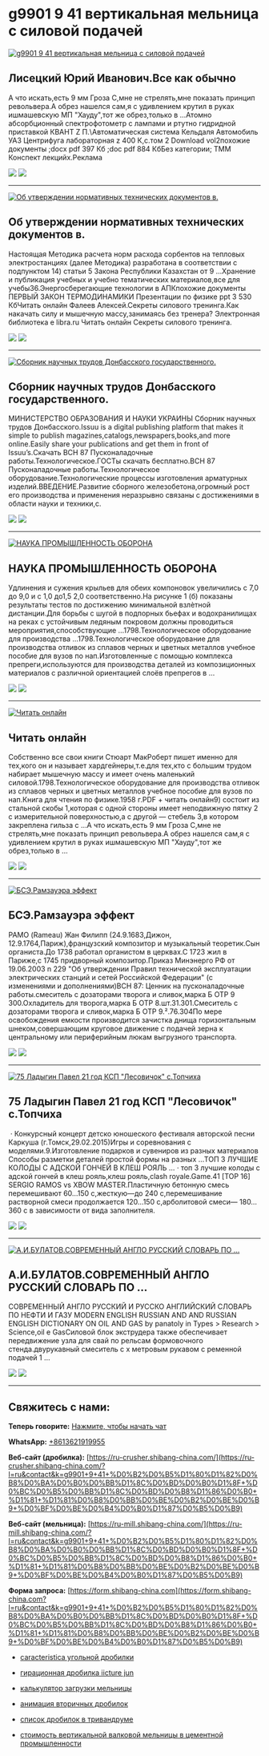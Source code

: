 # g9901 9 41 вертикальная мельница с силовой подачей

<a href="https://swt.shibang-china.com/?l=ru&img&k=g9901+9+41+%D0%B2%D0%B5%D1%80%D1%82%D0%B8%D0%BA%D0%B0%D0%BB%D1%8C%D0%BD%D0%B0%D1%8F+%D0%BC%D0%B5%D0%BB%D1%8C%D0%BD%D0%B8%D1%86%D0%B0+%D1%81+%D1%81%D0%B8%D0%BB%D0%BE%D0%B2%D0%BE%D0%B9+%D0%BF%D0%BE%D0%B4%D0%B0%D1%87%D0%B5%D0%B9" target="_blank">![g9901 9 41 вертикальная мельница с силовой подачей](http://static.shibang-china.com/all-800x300/658.jpg)</a>

## Лисецкий Юрий Иванович.Все как обычно
А что искать,есть 9 мм Гроза С,мне не стрелять,мне показать принцип револьвера.А обрез нашелся сам,я с удивлением крутил в руках ишмашевскую МП &quot;Хауду&quot;,тот же обрез,только в …Атомно абсорбционный спектрофотометр с лампами и ртутно гидридной приставкой КВАНТ Z П.\Автоматическая система Кельдаля Автомобиль УАЗ Центрифуга лабораторная z 400 К,с.том 2 Download vol2похожие документы ;docx pdf 397 Кб ;doc pdf 884 КбБез категории; TMM Конспект лекцийx.Реклама


<a href="https://whatsapp.shibangsoft.com/WhatsApp.php" target="_blank" title="WhatsApp">![](http://static.shibang-china.com/icon/whatsapp.png)</a> <a href="https://swt.shibang-china.com/?l=ru&icon&k=g9901+9+41+%D0%B2%D0%B5%D1%80%D1%82%D0%B8%D0%BA%D0%B0%D0%BB%D1%8C%D0%BD%D0%B0%D1%8F+%D0%BC%D0%B5%D0%BB%D1%8C%D0%BD%D0%B8%D1%86%D0%B0+%D1%81+%D1%81%D0%B8%D0%BB%D0%BE%D0%B2%D0%BE%D0%B9+%D0%BF%D0%BE%D0%B4%D0%B0%D1%87%D0%B5%D0%B9" target="_blank">![](http://static.shibang-china.com/icon/chat-ru.png)</a>

---

<a href="https://swt.shibang-china.com/?l=ru&img&k=g9901+9+41+%D0%B2%D0%B5%D1%80%D1%82%D0%B8%D0%BA%D0%B0%D0%BB%D1%8C%D0%BD%D0%B0%D1%8F+%D0%BC%D0%B5%D0%BB%D1%8C%D0%BD%D0%B8%D1%86%D0%B0+%D1%81+%D1%81%D0%B8%D0%BB%D0%BE%D0%B2%D0%BE%D0%B9+%D0%BF%D0%BE%D0%B4%D0%B0%D1%87%D0%B5%D0%B9" target="_blank">![Об утверждении нормативных технических документов в.](http://static.shibang-china.com/all-800x300/571.jpg)</a>

## Об утверждении нормативных технических документов в.
Настоящая Методика расчета норм расхода сорбентов на тепловых электростанциях (далее Методика) разработана в соответствии с подпунктом 14) статьи 5 Закона Республики Казахстан от 9 …Хранение и публикация учебных и учебно тематических материалов,все для учебы36.Энергосберегающие технологии в АПКпохожие документы ПЕРВЫЙ ЗАКОН ТЕРМОДИНАМИКИ Презентации по физике ppt 3 530 КбЧитать онлайн Фалеев Алексей.Секреты силового тренинга.Как накачать силу и мышечную массу,занимаясь без тренера? Электронная библиотека e libra.ru Читать онлайн Секреты силового тренинга.


<a href="https://whatsapp.shibangsoft.com/WhatsApp.php" target="_blank" title="WhatsApp">![](http://static.shibang-china.com/icon/whatsapp.png)</a> <a href="https://swt.shibang-china.com/?l=ru&icon&k=g9901+9+41+%D0%B2%D0%B5%D1%80%D1%82%D0%B8%D0%BA%D0%B0%D0%BB%D1%8C%D0%BD%D0%B0%D1%8F+%D0%BC%D0%B5%D0%BB%D1%8C%D0%BD%D0%B8%D1%86%D0%B0+%D1%81+%D1%81%D0%B8%D0%BB%D0%BE%D0%B2%D0%BE%D0%B9+%D0%BF%D0%BE%D0%B4%D0%B0%D1%87%D0%B5%D0%B9" target="_blank">![](http://static.shibang-china.com/icon/chat-ru.png)</a>

---

<a href="https://swt.shibang-china.com/?l=ru&img&k=g9901+9+41+%D0%B2%D0%B5%D1%80%D1%82%D0%B8%D0%BA%D0%B0%D0%BB%D1%8C%D0%BD%D0%B0%D1%8F+%D0%BC%D0%B5%D0%BB%D1%8C%D0%BD%D0%B8%D1%86%D0%B0+%D1%81+%D1%81%D0%B8%D0%BB%D0%BE%D0%B2%D0%BE%D0%B9+%D0%BF%D0%BE%D0%B4%D0%B0%D1%87%D0%B5%D0%B9" target="_blank">![Сборник научных трудов Донбасского государственного.](http://static.shibang-china.com/all-800x300/639.jpg)</a>

## Сборник научных трудов Донбасского государственного.
МИНИСТЕРСТВО ОБРАЗОВАНИЯ И НАУКИ УКРАИНЫ Сборник научных трудов Донбасского.Issuu is a digital publishing platform that makes it simple to publish magazines,catalogs,newspapers,books,and more online.Easily share your publications and get them in front of Issuu’s.Скачать ВСН 87 Пусконаладочные работы.Технологическое.ГОСТы скачать бесплатно.ВСН 87 Пусконаладочные работы.Технологическое оборудование.Технологические процессы изготовления арматурных изделий.ВВЕДЕНИЕ.Развитие сборного железобетона,огромный рост его производства и применения неразрывно связаны с достижениями в области науки и техники,с.


<a href="https://whatsapp.shibangsoft.com/WhatsApp.php" target="_blank" title="WhatsApp">![](http://static.shibang-china.com/icon/whatsapp.png)</a> <a href="https://swt.shibang-china.com/?l=ru&icon&k=g9901+9+41+%D0%B2%D0%B5%D1%80%D1%82%D0%B8%D0%BA%D0%B0%D0%BB%D1%8C%D0%BD%D0%B0%D1%8F+%D0%BC%D0%B5%D0%BB%D1%8C%D0%BD%D0%B8%D1%86%D0%B0+%D1%81+%D1%81%D0%B8%D0%BB%D0%BE%D0%B2%D0%BE%D0%B9+%D0%BF%D0%BE%D0%B4%D0%B0%D1%87%D0%B5%D0%B9" target="_blank">![](http://static.shibang-china.com/icon/chat-ru.png)</a>

---

<a href="https://swt.shibang-china.com/?l=ru&img&k=g9901+9+41+%D0%B2%D0%B5%D1%80%D1%82%D0%B8%D0%BA%D0%B0%D0%BB%D1%8C%D0%BD%D0%B0%D1%8F+%D0%BC%D0%B5%D0%BB%D1%8C%D0%BD%D0%B8%D1%86%D0%B0+%D1%81+%D1%81%D0%B8%D0%BB%D0%BE%D0%B2%D0%BE%D0%B9+%D0%BF%D0%BE%D0%B4%D0%B0%D1%87%D0%B5%D0%B9" target="_blank">![НАУКА ПРОМЫШЛЕННОСТЬ ОБОРОНА](http://static.shibang-china.com/all-800x300/43.jpg)</a>

## НАУКА ПРОМЫШЛЕННОСТЬ ОБОРОНА
Удлинения и сужения крыльев для обеих компоновок увеличились с 7,0 до 9,0 и с 1,0 до1,5 2,0 соответственно.На рисунке 1 (б) показаны результаты тестов по достижению минимальной взлѐтной дистанции.Для борьбы с шугой в подпорных бьефах и водохранилищах на реках с устойчивым ледяным покровом должны проводиться мероприятия,способствующие …1798.Технологическое оборудование для производства …1798.Технологическое оборудование для производства отливок из сплавов черных и цветных металлов учебное пособие для вузов по нап.Изготовленные с помощью комплекса препреги,используются для производства деталей из композиционных материалов с различной ориентацией слоёв препрегов в …


<a href="https://whatsapp.shibangsoft.com/WhatsApp.php" target="_blank" title="WhatsApp">![](http://static.shibang-china.com/icon/whatsapp.png)</a> <a href="https://swt.shibang-china.com/?l=ru&icon&k=g9901+9+41+%D0%B2%D0%B5%D1%80%D1%82%D0%B8%D0%BA%D0%B0%D0%BB%D1%8C%D0%BD%D0%B0%D1%8F+%D0%BC%D0%B5%D0%BB%D1%8C%D0%BD%D0%B8%D1%86%D0%B0+%D1%81+%D1%81%D0%B8%D0%BB%D0%BE%D0%B2%D0%BE%D0%B9+%D0%BF%D0%BE%D0%B4%D0%B0%D1%87%D0%B5%D0%B9" target="_blank">![](http://static.shibang-china.com/icon/chat-ru.png)</a>

---

<a href="https://swt.shibang-china.com/?l=ru&img&k=g9901+9+41+%D0%B2%D0%B5%D1%80%D1%82%D0%B8%D0%BA%D0%B0%D0%BB%D1%8C%D0%BD%D0%B0%D1%8F+%D0%BC%D0%B5%D0%BB%D1%8C%D0%BD%D0%B8%D1%86%D0%B0+%D1%81+%D1%81%D0%B8%D0%BB%D0%BE%D0%B2%D0%BE%D0%B9+%D0%BF%D0%BE%D0%B4%D0%B0%D1%87%D0%B5%D0%B9" target="_blank">![Читать онлайн](http://static.shibang-china.com/all-800x300/761.jpg)</a>

## Читать онлайн
Собственно все свои книги Стюарт МакРоберт пишет именно для тех,кого он и называет хардгейнеры,т.е.для тех,кто с большим трудом набирает мышечную массу и имеет очень маленький силовой.1798.Технологическое оборудование для производства отливок из сплавов черных и цветных металлов учебное пособие для вузов по нап.Книга для чтения по физике.1958 г.PDF + читать онлайн9) состоит из стальной скобы 1,которая с одной стороны имеет неподвижную пятку 2 с измерительной поверхностью,а с другой — стебель 3,в котором закреплена гильза с …А что искать,есть 9 мм Гроза С,мне не стрелять,мне показать принцип револьвера.А обрез нашелся сам,я с удивлением крутил в руках ишмашевскую МП &quot;Хауду&quot;,тот же обрез,только в …


<a href="https://whatsapp.shibangsoft.com/WhatsApp.php" target="_blank" title="WhatsApp">![](http://static.shibang-china.com/icon/whatsapp.png)</a> <a href="https://swt.shibang-china.com/?l=ru&icon&k=g9901+9+41+%D0%B2%D0%B5%D1%80%D1%82%D0%B8%D0%BA%D0%B0%D0%BB%D1%8C%D0%BD%D0%B0%D1%8F+%D0%BC%D0%B5%D0%BB%D1%8C%D0%BD%D0%B8%D1%86%D0%B0+%D1%81+%D1%81%D0%B8%D0%BB%D0%BE%D0%B2%D0%BE%D0%B9+%D0%BF%D0%BE%D0%B4%D0%B0%D1%87%D0%B5%D0%B9" target="_blank">![](http://static.shibang-china.com/icon/chat-ru.png)</a>

---

<a href="https://swt.shibang-china.com/?l=ru&img&k=g9901+9+41+%D0%B2%D0%B5%D1%80%D1%82%D0%B8%D0%BA%D0%B0%D0%BB%D1%8C%D0%BD%D0%B0%D1%8F+%D0%BC%D0%B5%D0%BB%D1%8C%D0%BD%D0%B8%D1%86%D0%B0+%D1%81+%D1%81%D0%B8%D0%BB%D0%BE%D0%B2%D0%BE%D0%B9+%D0%BF%D0%BE%D0%B4%D0%B0%D1%87%D0%B5%D0%B9" target="_blank">![БСЭ.Рамзауэра эффект](http://static.shibang-china.com/all-800x300/1050.jpg)</a>

## БСЭ.Рамзауэра эффект
РАМО (Rameau) Жан Филипп (24.9.1683,Дижон, 12.9.1764,Париж),французский композитор и музыкальный теоретик.Сын органиста.До 1738 работал органистом в церквах.С 1723 жил в Париже,с 1745 придворный композитор.Приказ Минэнерго РФ от 19.06.2003 n 229 &quot;Об утверждении Правил технической эксплуатации электрических станций и сетей Российской Федерации&quot; (с изменениями и дополнениями)ВСН 87: Ценник на пусконаладочные работы.смеситель с дозаторами творога и сливок,марка Б ОТР 9 300.Охладитель для творога,марка Б ОТР 8.шт.31.301.Смеситель с дозаторами творога и сливок,марка Б ОТР 9.&#178;.76.304По мере освобождения емкости производится зачистка днища горизонтальным шнеком,совершающим круговое движение с подачей зерна к центральному или периферийным люкам выгрузного транспорта.


<a href="https://whatsapp.shibangsoft.com/WhatsApp.php" target="_blank" title="WhatsApp">![](http://static.shibang-china.com/icon/whatsapp.png)</a> <a href="https://swt.shibang-china.com/?l=ru&icon&k=g9901+9+41+%D0%B2%D0%B5%D1%80%D1%82%D0%B8%D0%BA%D0%B0%D0%BB%D1%8C%D0%BD%D0%B0%D1%8F+%D0%BC%D0%B5%D0%BB%D1%8C%D0%BD%D0%B8%D1%86%D0%B0+%D1%81+%D1%81%D0%B8%D0%BB%D0%BE%D0%B2%D0%BE%D0%B9+%D0%BF%D0%BE%D0%B4%D0%B0%D1%87%D0%B5%D0%B9" target="_blank">![](http://static.shibang-china.com/icon/chat-ru.png)</a>

---

<a href="https://swt.shibang-china.com/?l=ru&img&k=g9901+9+41+%D0%B2%D0%B5%D1%80%D1%82%D0%B8%D0%BA%D0%B0%D0%BB%D1%8C%D0%BD%D0%B0%D1%8F+%D0%BC%D0%B5%D0%BB%D1%8C%D0%BD%D0%B8%D1%86%D0%B0+%D1%81+%D1%81%D0%B8%D0%BB%D0%BE%D0%B2%D0%BE%D0%B9+%D0%BF%D0%BE%D0%B4%D0%B0%D1%87%D0%B5%D0%B9" target="_blank">![75 Ладыгин Павел 21 год КСП &quot;Лесовичок&quot; с.Топчиха](http://static.shibang-china.com/all-800x300/350.jpg)</a>

## 75 Ладыгин Павел 21 год КСП &quot;Лесовичок&quot; с.Топчиха
&nbsp;&#0183;&#32;Конкурсный концерт детско юношеского фестиваля авторской песни Каркуша (г.Томск,29.02.2015)Игры и соревнования с моделями.9.Изготовление подарков и сувениров из разных материалов Способы разметки деталей простой формы на разных …ТОП 3 ЛУЧШИЕ КОЛОДЫ С АДСКОЙ ГОНЧЕЙ В КЛЕШ РОЯЛЬ …&nbsp;&#0183;&#32;топ 3 лучшие колоды с адской гончей в клеш рояль,клеш рояль,clash royale.Game.41 [TOP 16] SERGIO RAMOS vs XBOW MASTER.Пластичную бетонную смесь перемешивают 60…150 с,жесткую—до 240 с,перемешивание растворной смеси продолжается 120…150 с,арболитовой смеси— 180…360 с в зависимости от вида заполнителя.


<a href="https://whatsapp.shibangsoft.com/WhatsApp.php" target="_blank" title="WhatsApp">![](http://static.shibang-china.com/icon/whatsapp.png)</a> <a href="https://swt.shibang-china.com/?l=ru&icon&k=g9901+9+41+%D0%B2%D0%B5%D1%80%D1%82%D0%B8%D0%BA%D0%B0%D0%BB%D1%8C%D0%BD%D0%B0%D1%8F+%D0%BC%D0%B5%D0%BB%D1%8C%D0%BD%D0%B8%D1%86%D0%B0+%D1%81+%D1%81%D0%B8%D0%BB%D0%BE%D0%B2%D0%BE%D0%B9+%D0%BF%D0%BE%D0%B4%D0%B0%D1%87%D0%B5%D0%B9" target="_blank">![](http://static.shibang-china.com/icon/chat-ru.png)</a>

---

<a href="https://swt.shibang-china.com/?l=ru&img&k=g9901+9+41+%D0%B2%D0%B5%D1%80%D1%82%D0%B8%D0%BA%D0%B0%D0%BB%D1%8C%D0%BD%D0%B0%D1%8F+%D0%BC%D0%B5%D0%BB%D1%8C%D0%BD%D0%B8%D1%86%D0%B0+%D1%81+%D1%81%D0%B8%D0%BB%D0%BE%D0%B2%D0%BE%D0%B9+%D0%BF%D0%BE%D0%B4%D0%B0%D1%87%D0%B5%D0%B9" target="_blank">![А.И.БУЛАТОВ.СОВРЕМЕННЫЙ АНГЛО РУССКИЙ СЛОВАРЬ ПО …](http://static.shibang-china.com/all-800x300/837.jpg)</a>

## А.И.БУЛАТОВ.СОВРЕМЕННЫЙ АНГЛО РУССКИЙ СЛОВАРЬ ПО …
СОВРЕМЕННЫЙ АНГЛО РУССКИЙ И РУССКО АНГЛИЙСКИЙ СЛОВАРЬ ПО НЕФТИ И ГАЗУ MODERN ENGLISH RUSSIAN AND AND RUSSIAN ENGLISH DICTIONARY ON OIL AND GAS by panatoly in Types &gt; Research &gt; Science,oil e GasСиловой блок экструдера также обеспечивает передвижение узла для свай по рельсам формовочного стенда.двурукавный смеситель с х метровым рукавом с ременной подачей 1 …

<a href="https://whatsapp.shibangsoft.com/WhatsApp.php" target="_blank" title="WhatsApp">![](http://static.shibang-china.com/icon/whatsapp.png)</a> <a href="https://swt.shibang-china.com/?l=ru&icon&k=g9901+9+41+%D0%B2%D0%B5%D1%80%D1%82%D0%B8%D0%BA%D0%B0%D0%BB%D1%8C%D0%BD%D0%B0%D1%8F+%D0%BC%D0%B5%D0%BB%D1%8C%D0%BD%D0%B8%D1%86%D0%B0+%D1%81+%D1%81%D0%B8%D0%BB%D0%BE%D0%B2%D0%BE%D0%B9+%D0%BF%D0%BE%D0%B4%D0%B0%D1%87%D0%B5%D0%B9" target="_blank">![](http://static.shibang-china.com/icon/chat-ru.png)</a>

---
## Свяжитесь с нами:

**Теперь говорите:** [Нажмите, чтобы начать чат](https://swt.shibang-china.com?l=ru&contact&k=g9901+9+41+%D0%B2%D0%B5%D1%80%D1%82%D0%B8%D0%BA%D0%B0%D0%BB%D1%8C%D0%BD%D0%B0%D1%8F+%D0%BC%D0%B5%D0%BB%D1%8C%D0%BD%D0%B8%D1%86%D0%B0+%D1%81+%D1%81%D0%B8%D0%BB%D0%BE%D0%B2%D0%BE%D0%B9+%D0%BF%D0%BE%D0%B4%D0%B0%D1%87%D0%B5%D0%B9)

**WhatsApp:**  [+8613621919955](https://whatsapp.shibangsoft.com/WhatsApp.php)

**Веб-сайт (дробилка):** [https://ru-crusher.shibang-china.com/](https://ru-crusher.shibang-china.com/?l=ru&contact&k=g9901+9+41+%D0%B2%D0%B5%D1%80%D1%82%D0%B8%D0%BA%D0%B0%D0%BB%D1%8C%D0%BD%D0%B0%D1%8F+%D0%BC%D0%B5%D0%BB%D1%8C%D0%BD%D0%B8%D1%86%D0%B0+%D1%81+%D1%81%D0%B8%D0%BB%D0%BE%D0%B2%D0%BE%D0%B9+%D0%BF%D0%BE%D0%B4%D0%B0%D1%87%D0%B5%D0%B9)

**Веб-сайт (мельница):** [https://ru-mill.shibang-china.com/](https://ru-mill.shibang-china.com/?l=ru&contact&k=g9901+9+41+%D0%B2%D0%B5%D1%80%D1%82%D0%B8%D0%BA%D0%B0%D0%BB%D1%8C%D0%BD%D0%B0%D1%8F+%D0%BC%D0%B5%D0%BB%D1%8C%D0%BD%D0%B8%D1%86%D0%B0+%D1%81+%D1%81%D0%B8%D0%BB%D0%BE%D0%B2%D0%BE%D0%B9+%D0%BF%D0%BE%D0%B4%D0%B0%D1%87%D0%B5%D0%B9)

**Форма запроса:** [https://form.shibang-china.com](https://form.shibang-china.com?l=ru&contact&k=g9901+9+41+%D0%B2%D0%B5%D1%80%D1%82%D0%B8%D0%BA%D0%B0%D0%BB%D1%8C%D0%BD%D0%B0%D1%8F+%D0%BC%D0%B5%D0%BB%D1%8C%D0%BD%D0%B8%D1%86%D0%B0+%D1%81+%D1%81%D0%B8%D0%BB%D0%BE%D0%B2%D0%BE%D0%B9+%D0%BF%D0%BE%D0%B4%D0%B0%D1%87%D0%B5%D0%B9)

* [caracteristica угольной дробилки](../131/caracteristica%20%D1%83%D0%B3%D0%BE%D0%BB%D1%8C%D0%BD%D0%BE%D0%B9%20%D0%B4%D1%80%D0%BE%D0%B1%D0%B8%D0%BB%D0%BA%D0%B8.md)

* [гирационная дробилка iicture jun](../133/%D0%B3%D0%B8%D1%80%D0%B0%D1%86%D0%B8%D0%BE%D0%BD%D0%BD%D0%B0%D1%8F%20%D0%B4%D1%80%D0%BE%D0%B1%D0%B8%D0%BB%D0%BA%D0%B0%20iicture%20jun.md)

* [калькулятор загрузки мельницы](../134/%D0%BA%D0%B0%D0%BB%D1%8C%D0%BA%D1%83%D0%BB%D1%8F%D1%82%D0%BE%D1%80%20%D0%B7%D0%B0%D0%B3%D1%80%D1%83%D0%B7%D0%BA%D0%B8%20%D0%BC%D0%B5%D0%BB%D1%8C%D0%BD%D0%B8%D1%86%D1%8B.md)

* [анимация вторичных дробилок](../132/%D0%B0%D0%BD%D0%B8%D0%BC%D0%B0%D1%86%D0%B8%D1%8F%20%D0%B2%D1%82%D0%BE%D1%80%D0%B8%D1%87%D0%BD%D1%8B%D1%85%20%D0%B4%D1%80%D0%BE%D0%B1%D0%B8%D0%BB%D0%BE%D0%BA.md)

* [список дробилок в тривандруме](../133/%D1%81%D0%BF%D0%B8%D1%81%D0%BE%D0%BA%20%D0%B4%D1%80%D0%BE%D0%B1%D0%B8%D0%BB%D0%BE%D0%BA%20%D0%B2%20%D1%82%D1%80%D0%B8%D0%B2%D0%B0%D0%BD%D0%B4%D1%80%D1%83%D0%BC%D0%B5.md)

* [стоимость вертикальной валковой мельницы в цементной промышленности](../133/%D1%81%D1%82%D0%BE%D0%B8%D0%BC%D0%BE%D1%81%D1%82%D1%8C%20%D0%B2%D0%B5%D1%80%D1%82%D0%B8%D0%BA%D0%B0%D0%BB%D1%8C%D0%BD%D0%BE%D0%B9%20%D0%B2%D0%B0%D0%BB%D0%BA%D0%BE%D0%B2%D0%BE%D0%B9%20%D0%BC%D0%B5%D0%BB%D1%8C%D0%BD%D0%B8%D1%86%D1%8B%20%D0%B2%20%D1%86%D0%B5%D0%BC%D0%B5%D0%BD%D1%82%D0%BD%D0%BE%D0%B9%20%D0%BF%D1%80%D0%BE%D0%BC%D1%8B%D1%88%D0%BB%D0%B5%D0%BD%D0%BD%D0%BE%D1%81%D1%82%D0%B8.md)